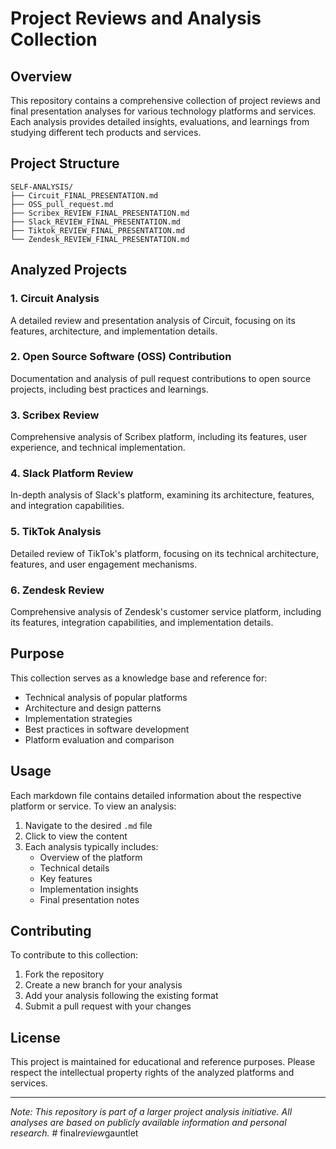 # Project Reviews and Analysis Collection

## Overview
This repository contains a comprehensive collection of project reviews and final presentation analyses for various technology platforms and services. Each analysis provides detailed insights, evaluations, and learnings from studying different tech products and services.

## Project Structure
```
SELF-ANALYSIS/
├── Circuit_FINAL_PRESENTATION.md
├── OSS_pull_request.md
├── Scribex_REVIEW_FINAL_PRESENTATION.md
├── Slack_REVIEW_FINAL_PRESENTATION.md
├── Tiktok_REVIEW_FINAL_PRESENTATION.md
└── Zendesk_REVIEW_FINAL_PRESENTATION.md
```

## Analyzed Projects

### 1. Circuit Analysis
A detailed review and presentation analysis of Circuit, focusing on its features, architecture, and implementation details.

### 2. Open Source Software (OSS) Contribution
Documentation and analysis of pull request contributions to open source projects, including best practices and learnings.

### 3. Scribex Review
Comprehensive analysis of Scribex platform, including its features, user experience, and technical implementation.

### 4. Slack Platform Review
In-depth analysis of Slack's platform, examining its architecture, features, and integration capabilities.

### 5. TikTok Analysis
Detailed review of TikTok's platform, focusing on its technical architecture, features, and user engagement mechanisms.

### 6. Zendesk Review
Comprehensive analysis of Zendesk's customer service platform, including its features, integration capabilities, and implementation details.

## Purpose
This collection serves as a knowledge base and reference for:
- Technical analysis of popular platforms
- Architecture and design patterns
- Implementation strategies
- Best practices in software development
- Platform evaluation and comparison

## Usage
Each markdown file contains detailed information about the respective platform or service. To view an analysis:
1. Navigate to the desired `.md` file
2. Click to view the content
3. Each analysis typically includes:
   - Overview of the platform
   - Technical details
   - Key features
   - Implementation insights
   - Final presentation notes

## Contributing
To contribute to this collection:
1. Fork the repository
2. Create a new branch for your analysis
3. Add your analysis following the existing format
4. Submit a pull request with your changes

## License
This project is maintained for educational and reference purposes. Please respect the intellectual property rights of the analyzed platforms and services.

---

*Note: This repository is part of a larger project analysis initiative. All analyses are based on publicly available information and personal research.* #   f i n a l _ r e v i e w _ g a u n t l e t  
 